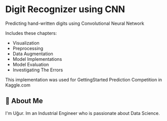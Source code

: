 
# Digit Recognizer using CNN

Predicting hand-written digits using Convolutional Neural Network

Includes these chapters:
- Visualization
- Preprocessing
- Data Augmentation
- Model Implementations
- Model Evaluation
- Investigating The Errors

This implementation was used for GettingStarted Prediction Competition in Kaggle.com



## 🚀 About Me
I'm Uğur. 
Im an Industrial Engineer who is passionate about Data Science.


